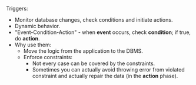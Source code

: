 Triggers:

* Monitor database changes, check conditions and initiate actions.
* Dynamic behavior.
* "Event-Condition-Action" - when **event** occurs, check **condition**; if true, do **action**.
* Why use them:
    * Move the logic from the application to the DBMS.
    * Enforce constraints:
        * Not every case can be covered by the constraints.
        * Sometimes you can actually avoid throwing error from violated constraint and actually repair the data (in the **action** phase).